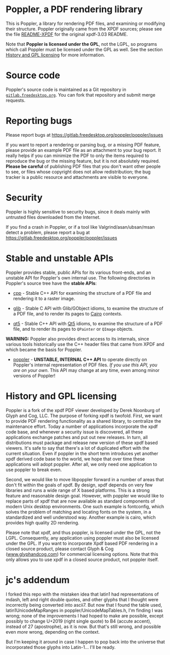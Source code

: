 Poppler, a PDF rendering library
================================

This is Poppler, a library for rendering PDF files, and examining or
modifying their structure.  Poppler originally came from the XPDF
sources; please see the file [README-XPDF](README-XPDF) for the
original xpdf-3.03 README.

Note that **Poppler is licensed under the GPL**, not the LGPL, so
programs which call Poppler must be licensed under the GPL as well.
See the section [History and GPL
licensing](#history-and-gpl-licensing) for more information.

# Source code

Poppler's source code is maintained as a Git repository in
[`gitlab.freedesktop.org`][gitlab].  You can fork that repository and
submit merge requests.

[gitlab]: https://gitlab.freedesktop.org/poppler/poppler

# Reporting bugs

Please report bugs at
https://gitlab.freedesktop.org/poppler/poppler/issues

If you want to report a rendering or parsing bug, or a missing PDF
feature, please provide an example PDF file as an attachment to your
bug report.  It really helps if you can minimize the PDF to only the
items required to reproduce the bug or the missing feature, but it is
not absolutely required.  **Please be careful** of publishing PDF
files that you don't want other people to see, or files whose
copyright does not allow redistribution; the bug tracker is a public
resource and attachments are visible to everyone.

# Security

Poppler is highly sensitive to security bugs, since it deals mainly
with untrusted files downloaded from the Internet.

If you find a crash in Poppler, or if a tool like
Valgrind/asan/ubsan/msan detect a problem, please report a bug at
https://gitlab.freedesktop.org/poppler/poppler/issues

# Stable and unstable APIs

Poppler provides stable, public APIs for its various front-ends, and
an unstable API for Poppler's own internal use.  The following
directories in Poppler's source tree have the **stable APIs**:

* [cpp](cpp) - Stable C++ API for examining the structure of a PDF
  file and rendering it to a raster image.

* [glib](glib) - Stable C API with Glib/GObject idioms, to examine the
  structure of a PDF file, and to render its pages to [Cairo]
  contexts.

* [qt5](qt5) - Stable C++ API with [Qt5] idioms, to examine the
  structure of a PDF file, and to render its pages to `QPainter` or
  `QImage` objects.

**WARNING:** Poppler also provides direct access to its internals,
since various tools historically use the C++ header files that came
from XPDF and which became the basis for Poppler.

* [poppler](poppler) - **UNSTABLE, INTERNAL C++ API** to operate
  directly on Poppler's internal representation of PDF files.  *If you
  use this API, you are on your own*.  This API may change at any
  time, even among minor versions of Poppler!

[Cairo]: https://www.cairographics.org/
[Qt5]: https://www.qt.io/

# History and GPL licensing

Poppler is a fork of the xpdf PDF viewer developed by Derek Noonburg
of Glyph and Cog, LLC.  The purpose of forking xpdf is twofold.
First, we want to provide PDF rendering functionality as a shared
library, to centralize the maintenance effort.  Today a number of
applications incorporate the xpdf code base, and whenever a security
issue is discovered, all these applications exchange patches and put
out new releases.  In turn, all distributions must package and release
new version of these xpdf based viewers.  It's safe to say that
there's a lot of duplicated effort with the current situation.  Even if
poppler in the short term introduces yet another xpdf derived code
base to the world, we hope that over time these applications will
adopt poppler.  After all, we only need one application to use poppler
to break even.

Second, we would like to move libpoppler forward in a number of areas
that don't fit within the goals of xpdf.  By design, xpdf depends on
very few libraries and runs a wide range of X based platforms.  This
is a strong feature and reasonable design goal.  However, with poppler
we would like to replace parts of xpdf that are now available as
standard components of modern Unix desktop environments.  One such
example is fontconfig, which solves the problem of matching and
locating fonts on the system, in a standardized and well understood
way.  Another example is cairo, which provides high quality 2D
rendering.

Please note that xpdf, and thus poppler, is licensed under the GPL,
not the LGPL.  Consequently, any application using poppler must also
be licensed under the GPL.  If you want to incorporate Xpdf based PDF
rendering in a closed source product, please contact Glyph & Cog
(www.glyphandcog.com) for commercial licensing options. Note that
this only allows you to use xpdf in a closed source product,
not poppler itself.

# jc's addendum

I forked this repo with the mistaken idea that latin1 had representations
of mdash, left and right double quotes, and other glyphs that I thought were
incorrectly being converted into ascii7. But now that I found the table used,
latin1UnicodeMapRanges in poppler/UnicodeMapTables.h, I'm finding I was wrong;
none of the improvements I had hoped to make are possible, except possibly
to change U+2019 (right single quote) to B4 (accute accent), instead of 27
(apostrophe), as it is now. But that's still wrong, and possible even *more*
wrong, depending on the context.

But I'm keeping it around in case I happen to pop back into the universe that
incorporated those glyphs into Latin-1... I'll be ready.

